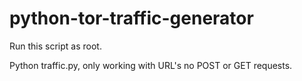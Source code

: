 # python-tor-traffic-generator

Run this script as root. 

Python traffic.py, only working with URL's no POST or GET requests. 

